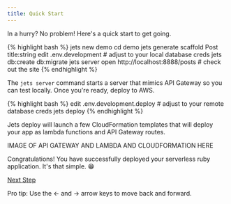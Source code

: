 ```yaml
---
title: Quick Start
---
```


In a hurry? No problem!  Here's a quick start to get going.

{% highlight bash %}
jets new demo
cd demo
jets generate scaffold Post title:string
edit .env.development # adjust to your local database creds
jets db:create db:migrate
jets server
open http://localhost:8888/posts # check out the site
{% endhighlight %}

The `jets server` command starts a server that mimics API Gateway so you can test locally.  Once you're ready, deploy to AWS.

{% highlight bash %}
edit .env.development.deploy # adjust to your remote database creds
jets deploy
{% endhighlight %}

Jets deploy will launch a few CloudFormation templates that will deploy your app as lambda functions and API Gateway routes.

IMAGE OF API GATEWAY AND LAMBDA AND CLOUDFORMATION HERE

Congratulations!  You have successfully deployed your serverless ruby application. It's that simple. 😁

<a id="next" class="btn btn-primary" href="{% link docs.md %}">Next Step</a>
<p class="keyboard-tip">Pro tip: Use the <- and -> arrow keys to move back and forward.</p>

